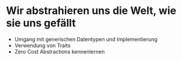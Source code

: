 # Wir abstrahieren uns die Welt, wie sie uns gefällt

* Umgang mit generischen Datentypen und Implementierung
* Verwendung von Traits
* Zero Cost Abstractions kennenlernen
